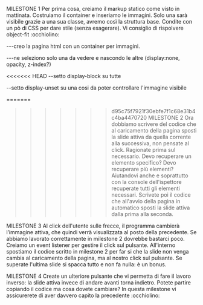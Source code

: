 MILESTONE 1
Per prima cosa, creiamo il markup statico come visto in mattinata. Costruiamo il container e inseriamo le immagini.
Solo una sarà visibile grazie a una sua classe, avremo così la struttura base. Condite con un pò di CSS per dare stile (senza esagerare).
Vi consiglio di rispolvere object-fit :occhiolino:

---creo la pagina html con un container per immagini.

---ne seleziono solo una da vedere e nascondo le altre (display:none, opacity, z-index?)

<<<<<<< HEAD
--setto display-block su tutte

--setto display-unset su una cosi da poter controllare l'immagine visibile

=======
>>>>>>> d95c75f7921f30ebfe7f1c68e31b4c4ba4470720
MILESTONE 2
Ora dobbiamo scrivere del codice che al caricamento della pagina sposti la slide attiva da quella corrente alla successiva, non pensate al click.
Ragionate prima sul necessario. Devo recuperare un elemento specifico? Devo recuperare più elementi?
Aiutandovi anche e soprattutto con la console dell'ispettore recuperate tutti gli elementi necessari.
Scrivete poi il codice che all'avvio della pagina in automatico sposti la slide attiva dalla prima alla seconda.

MILESTONE 3
Al click dell'utente sulle frecce, il programma cambierà l’immagine attiva, che quindi verrà visualizzata al posto della precedente.
Se abbiamo lavorato correttamente in milestone 2 dovrebbe bastarci poco. Creiamo un event listener per gestire il click sul pulsante.
All'interno spostiamo il codice scritto in milestone 2 per far si che la slide non venga cambia al caricamento della pagina, ma al nostro click sul pulsante.
Se superate l'ultima slide si spacca tutto e non fa nulla: è un bonus.

MILESTONE 4
Create un ulteriore pulsante che vi permetta di fare il lavoro inverso: la slide attiva invece di andare avanti torna indietro.
Potete partire copiando il codice ma cosa dovete cambiare? In questa milestone vi assicurerete di aver davvero capito la precedente :occhiolino: